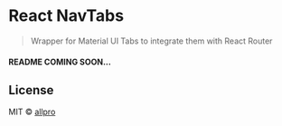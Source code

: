 # React NavTabs

> Wrapper for Material UI Tabs to integrate them with React Router

#### README COMING SOON...

## License

MIT © [allpro](https://github.com/allpro)
